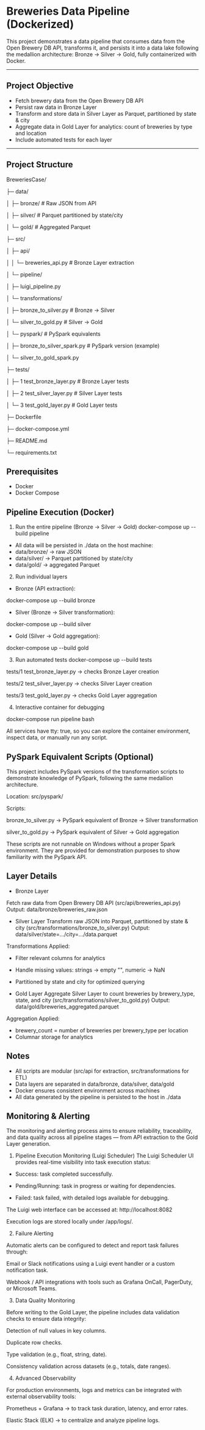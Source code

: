 # Breweries Data Pipeline (Dockerized)

This project demonstrates a data pipeline that consumes data from the Open Brewery DB API, transforms it, and persists it into a data lake following the medallion architecture: Bronze → Silver → Gold, fully containerized with Docker.

---

## **Project Objective**

- Fetch brewery data from the Open Brewery DB API
- Persist raw data in Bronze Layer
- Transform and store data in Silver Layer as Parquet, partitioned by state & city
- Aggregate data in Gold Layer for analytics: count of breweries by type and location
- Include automated tests for each layer

---

## **Project Structure**

BreweriesCase/

├─ data/

│  ├─ bronze/   # Raw JSON from API

│  ├─ silver/   # Parquet partitioned by state/city

│  └─ gold/     # Aggregated Parquet

├─ src/

│  ├─ api/

│  │  └─ breweries_api.py        # Bronze Layer extraction

│  └─ pipeline/

│     ├─ luigi_pipeline.py

│  └─ transformations/

│     ├─ bronze_to_silver.py     # Bronze → Silver

│     └─ silver_to_gold.py       # Silver → Gold

│  └─ pyspark/                   # PySpark equivalents

│     ├─ bronze_to_silver_spark.py     # PySpark version (example)

│     └─ silver_to_gold_spark.py

├─ tests/

│  ├─ 1 test_bronze_layer.py     # Bronze Layer tests

│  ├─ 2 test_silver_layer.py     # Silver Layer tests

│  └─ 3 test_gold_layer.py       # Gold Layer tests

├─ Dockerfile

├─ docker-compose.yml

├─ README.md

└─ requirements.txt


## **Prerequisites**

- Docker
- Docker Compose

## **Pipeline Execution (Docker)**

1. Run the entire pipeline (Bronze → Silver → Gold)
docker-compose up --build pipeline

- All data will be persisted in ./data on the host machine:
- data/bronze/ → raw JSON
- data/silver/ → Parquet partitioned by state/city
- data/gold/ → aggregated Parquet

2. Run individual layers

- Bronze (API extraction): 

docker-compose up --build bronze

- Silver (Bronze → Silver transformation): 

docker-compose up --build silver

- Gold (Silver → Gold aggregation): 

docker-compose up --build gold

3. Run automated tests
docker-compose up --build tests

tests/1 test_bronze_layer.py → checks Bronze Layer creation

tests/2 test_silver_layer.py → checks Silver Layer creation

tests/3 test_gold_layer.py → checks Gold Layer aggregation

4. Interactive container for debugging

docker-compose run pipeline bash

All services have tty: true, so you can explore the container environment, inspect data, or manually run any script.

## **PySpark Equivalent Scripts (Optional)**

This project includes PySpark versions of the transformation scripts to demonstrate knowledge of PySpark, following the same medallion architecture.

Location: src/pyspark/

Scripts:

bronze_to_silver.py → PySpark equivalent of Bronze → Silver transformation

silver_to_gold.py → PySpark equivalent of Silver → Gold aggregation

These scripts are not runnable on Windows without a proper Spark environment. They are provided for demonstration purposes to show familiarity with the PySpark API.

## **Layer Details**

- Bronze Layer

Fetch raw data from Open Brewery DB API (src/api/breweries_api.py)
Output: data/bronze/breweries_raw.json

- Silver Layer
Transform raw JSON into Parquet, partitioned by state & city (src/transformations/bronze_to_silver.py)
Output: data/silver/state=.../city=.../data.parquet

Transformations Applied:
- Filter relevant columns for analytics
- Handle missing values: strings → empty "", numeric → NaN
- Partitioned by state and city for optimized querying

- Gold Layer
Aggregate Silver Layer to count breweries by brewery_type, state, and city (src/transformations/silver_to_gold.py)
Output: data/gold/breweries_aggregated.parquet

Aggregation Applied:
- brewery_count = number of breweries per brewery_type per location
- Columnar storage for analytics

## **Notes**

- All scripts are modular (src/api for extraction, src/transformations for ETL)
- Data layers are separated in data/bronze, data/silver, data/gold
- Docker ensures consistent environment across machines
- All data generated by the pipeline is persisted to the host in ./data

## **Monitoring & Alerting**
The monitoring and alerting process aims to ensure reliability, traceability, and data quality across all pipeline stages — from API extraction to the Gold Layer generation.

1. Pipeline Execution Monitoring (Luigi Scheduler)
The Luigi Scheduler UI provides real-time visibility into task execution status:

- Success: task completed successfully.

- Pending/Running: task in progress or waiting for dependencies.

- Failed: task failed, with detailed logs available for debugging.

The Luigi web interface can be accessed at: http://localhost:8082

Execution logs are stored locally under /app/logs/.

2. Failure Alerting

Automatic alerts can be configured to detect and report task failures through:

Email or Slack notifications using a Luigi event handler or a custom notification task.

Webhook / API integrations with tools such as Grafana OnCall, PagerDuty, or Microsoft Teams.

3. Data Quality Monitoring

Before writing to the Gold Layer, the pipeline includes data validation checks to ensure data integrity:

Detection of null values in key columns.

Duplicate row checks.

Type validation (e.g., float, string, date).

Consistency validation across datasets (e.g., totals, date ranges).


4. Advanced Observability 

For production environments, logs and metrics can be integrated with external observability tools:

Prometheus + Grafana → to track task duration, latency, and error rates.

Elastic Stack (ELK) → to centralize and analyze pipeline logs.